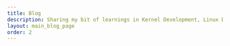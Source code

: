 ```yaml
---
title: Blog
description: Sharing my bit of learnings in Kernel Development, Linux Device Drivers, Embedded Linux, Systems Programming, Microcontrollers and IoT @ Venkat Rajneesh.
layout: main_blog_page
order: 2
---
```

